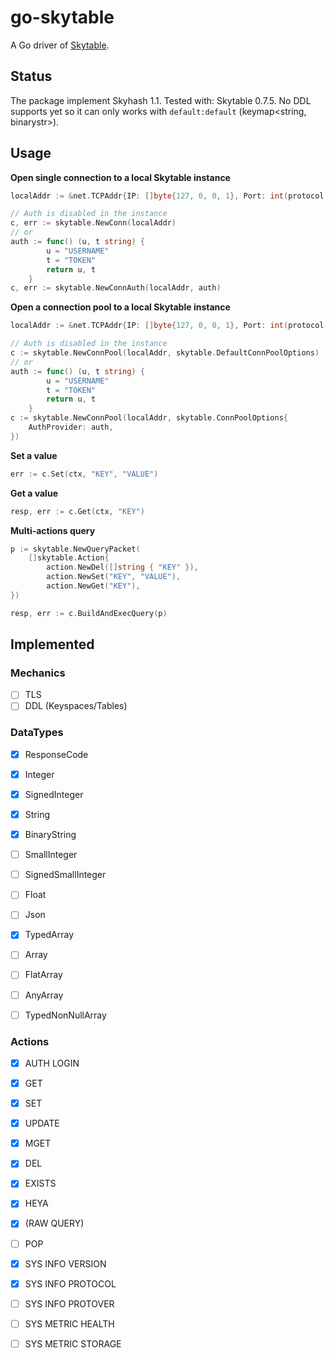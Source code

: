 # go-skytable

A Go driver of [Skytable](https://github.com/skytable/skytable).

## Status

The package implement Skyhash 1.1.
Tested with: Skytable 0.7.5.
No DDL supports yet so it can only works with `default:default` (keymap<string, binarystr>).

## Usage

**Open single connection to a local Skytable instance**

```go
localAddr := &net.TCPAddr{IP: []byte{127, 0, 0, 1}, Port: int(protocol.DefaultPort)}

// Auth is disabled in the instance
c, err := skytable.NewConn(localAddr)
// or
auth := func() (u, t string) {
        u = "USERNAME"
        t = "TOKEN"
        return u, t
    }
c, err := skytable.NewConnAuth(localAddr, auth)
```

**Open a connection pool to a local Skytable instance**
```go
localAddr := &net.TCPAddr{IP: []byte{127, 0, 0, 1}, Port: int(protocol.DefaultPort)}

// Auth is disabled in the instance
c := skytable.NewConnPool(localAddr, skytable.DefaultConnPoolOptions)
// or 
auth := func() (u, t string) {
        u = "USERNAME"
        t = "TOKEN"
        return u, t
    }
c := skytable.NewConnPool(localAddr, skytable.ConnPoolOptions{
    AuthProvider: auth,
})
```

**Set a value**
```go
err := c.Set(ctx, "KEY", "VALUE")
```

**Get a value**
```go
resp, err := c.Get(ctx, "KEY")
```

**Multi-actions query**
```go
p := skytable.NewQueryPacket(
    []skytable.Action{
        action.NewDel([]string { "KEY" }),
        action.NewSet("KEY", "VALUE"),
        action.NewGet("KEY"),
})

resp, err := c.BuildAndExecQuery(p)
```

## Implemented

### Mechanics

- [ ] TLS
- [ ] DDL (Keyspaces/Tables)

### DataTypes

- [X] ResponseCode
- [X] Integer
- [X] SignedInteger
- [X] String
- [X] BinaryString
- [ ] SmallInteger
- [ ] SignedSmallInteger
- [ ] Float
- [ ] Json

- [X] TypedArray
- [ ] Array
- [ ] FlatArray
- [ ] AnyArray
- [ ] TypedNonNullArray

### Actions

- [X] AUTH LOGIN
- [X] GET
- [X] SET
- [X] UPDATE
- [X] MGET
- [X] DEL
- [X] EXISTS
- [X] HEYA
- [X] (RAW QUERY)
- [ ] POP

- [X] SYS INFO VERSION
- [X] SYS INFO PROTOCOL
- [ ] SYS INFO PROTOVER
- [ ] SYS METRIC HEALTH
- [ ] SYS METRIC STORAGE
